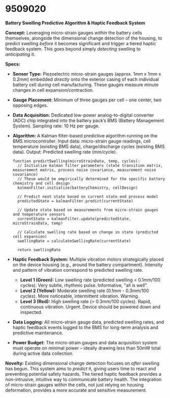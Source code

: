 # 9509020

**Battery Swelling Predictive Algorithm & Haptic Feedback System**

**Concept:** Leveraging micro-strain gauges *within* the battery cells themselves, alongside the dimensional change detection of the housing, to predict swelling *before* it becomes significant and trigger a tiered haptic feedback system. This goes beyond simply *detecting* swelling to *anticipating* it.

**Specs:**

*   **Sensor Type:** Piezoelectric micro-strain gauges (approx. 1mm x 1mm x 0.2mm) embedded *directly* onto the exterior casing of each individual battery cell *during* cell manufacturing. These gauges measure minute changes in cell expansion/contraction.
*   **Gauge Placement:** Minimum of three gauges per cell – one center, two opposing edges.
*   **Data Acquisition:** Dedicated low-power analog-to-digital converter (ADC) chip integrated into the battery pack’s BMS (Battery Management System). Sampling rate: 10 Hz per gauge.
*   **Algorithm:** A Kalman filter-based predictive algorithm running on the BMS microcontroller.  Input data: micro-strain gauge readings, cell temperature (existing BMS data), charge/discharge cycles (existing BMS data). Output: Predicted swelling rate (mm/cycle).

    ```pseudocode
    function predictSwelling(microStrainData, temp, cycles):
      // Initialize Kalman filter parameters (state transition matrix, measurement matrix, process noise covariance, measurement noise covariance)
      // These would be empirically determined for the specific battery chemistry and cell design
      kalmanFilter.initialize(batteryChemistry, cellDesign)
      
      // Predict next state based on current state and process model
      predictedState = kalmanFilter.predict(currentState)
      
      // Update state based on measurements from micro-strain gauges and temperature sensors
      currentState = kalmanFilter.update(predictedState, microStrainData, temp)
      
      // Calculate swelling rate based on change in state (predicted cell expansion)
      swellingRate = calculateSwellingRate(currentState)
      
      return swellingRate
    ```

*   **Haptic Feedback System:**  Multiple vibration motors strategically placed on the device housing (e.g., around the battery compartment).  Intensity and pattern of vibration correspond to predicted swelling rate.

    *   **Level 1 (Green):**  Low swelling rate (predicted swelling < 0.1mm/100 cycles).  Very subtle, rhythmic pulse.  Informative, "all is well".
    *   **Level 2 (Yellow):**  Moderate swelling rate (0.1mm - 0.3mm/100 cycles).  More noticeable, intermittent vibration.  Warning.
    *   **Level 3 (Red):**  High swelling rate (> 0.3mm/100 cycles).  Rapid, continuous vibration.  Urgent.  Device should be powered down and inspected.

*   **Data Logging:** All micro-strain gauge data, predicted swelling rates, and haptic feedback events logged to the BMS for long-term analysis and predictive maintenance.

*   **Power Budget:** The micro-strain gauges and data acquisition system must operate on minimal power – ideally drawing less than 50mW total during active data collection.

**Novelty:** Existing dimensional change detection focuses on *after* swelling has begun. This system aims to *predict* it, giving users time to react and preventing potential safety hazards. The tiered haptic feedback provides a non-intrusive, intuitive way to communicate battery health.  The integration of micro-strain gauges *within* the cells, not just relying on housing deformation, provides a more accurate and sensitive measurement.